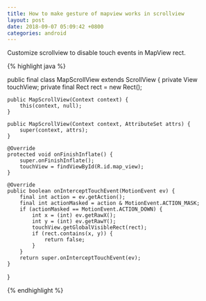 ```yaml
---
title: How to make gesture of mapview works in scrollview
layout: post
date: 2018-09-07 05:09:42 +0800
categories: android
---
```


Customize scrollview to disable touch events in MapView rect.

{% highlight java %}

public final class MapScrollView extends ScrollView {
    private View touchView;
    private final Rect rect = new Rect();

    public MapScrollView(Context context) {
        this(context, null);
    }

    public MapScrollView(Context context, AttributeSet attrs) {
        super(context, attrs);
    }

    @Override
    protected void onFinishInflate() {
        super.onFinishInflate();
        touchView = findViewById(R.id.map_view);
    }

    @Override
    public boolean onInterceptTouchEvent(MotionEvent ev) {
        final int action = ev.getAction();
        final int actionMasked = action & MotionEvent.ACTION_MASK;
        if (actionMasked == MotionEvent.ACTION_DOWN) {
            int x = (int) ev.getRawX();
            int y = (int) ev.getRawY();
            touchView.getGlobalVisibleRect(rect);
            if (rect.contains(x, y)) {
                return false;
            }
        }
        return super.onInterceptTouchEvent(ev);
    }
}

{% endhighlight %}
